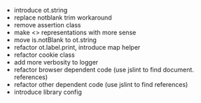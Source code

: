 * introduce ot.string
* replace notblank trim workaround
* remove assertion class
* make <<blank>> representations with more sense
* move is.notBlank to ot.string
* refactor ot.label.print, introduce map helper
* refactor cookie class
* add more verbosity to logger
* refactor browser dependent code (use jslint to find document. references)
* refactor other dependent code (use jslint to find references)
* introduce library config